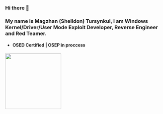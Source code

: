 ### Hi there 👋
### My name is Magzhan (Shelldon) Tursynkul, I am Windows Kernel/Driver/User Mode Exploit Developer, Reverse Engineer and Red Teamer.
* #### OSED Certified | OSEP in proccess

<img height="180em" src="https://github-readme-stats.vercel.app/api?username=Sh3lldon&show_icons=true&hide_border=true&&count_private=true&include_all_commits=true" />
<!--
**Sh3lldon/Sh3lldon** is a ✨ _special_ ✨ repository because its `README.md` (this file) appears on your GitHub profile.

Here are some ideas to get you started:

- 🔭 I’m currently working on ...
- 🌱 I’m currently learning ...
- 👯 I’m looking to collaborate on ...
- 🤔 I’m looking for help with ...
- 💬 Ask me about ...
- 📫 How to reach me: ...
- 😄 Pronouns: ...
- ⚡ Fun fact: ...
-->
